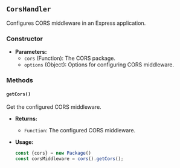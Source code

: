 ## `CorsHandler`

Configures CORS middleware in an Express application.

### Constructor

- **Parameters:**
  - `cors` (Function): The CORS package.
  - `options` (Object): Options for configuring CORS middleware.

### Methods

#### `getCors()`

Get the configured CORS middleware.

- **Returns:**
  - `Function`: The configured CORS middleware.

- **Usage:**
  ```javascript
  const {cors} = new Package()
  const corsMiddleware = cors().getCors();
